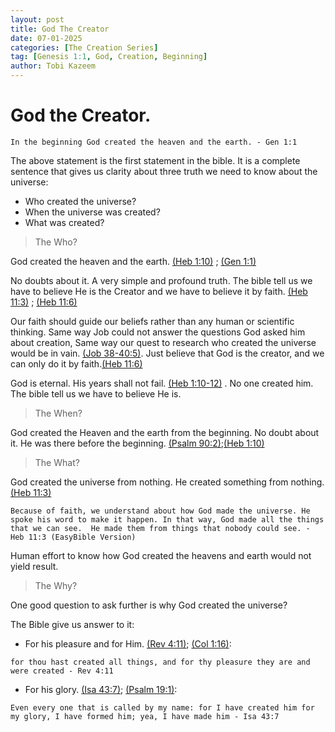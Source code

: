 ```yaml
---
layout: post
title: God The Creator
date: 07-01-2025
categories: [The Creation Series]
tag: [Genesis 1:1, God, Creation, Beginning]
author: Tobi Kazeem
---
```


# God the Creator.

`In the beginning God created the heaven and the earth. - Gen 1:1
`

The above statement is the first statement in the bible. It is a complete sentence that gives us clarity about three truth we need to know about the universe:

- Who created the universe?
- When the universe was created?
- What was created?

> The Who?

God created the heaven and the earth.  [(Heb 1:10)](https://www.biblegateway.com/passage/?search=Hebrews%201%3A10&version=KJV) ; [(Gen 1:1)](https://www.biblegateway.com/passage/?search=Genesis%201%3A1&version=KJV)

No doubts about it. A very simple and profound truth. 
The bible tell us we have to believe He is the Creator and we have to believe it by faith. [(Heb 11:3)](https://www.biblegateway.com/passage/?search=Hebrews%2011%3A3&version=KJV) ; [(Heb 11:6)](https://www.biblegateway.com/passage/?search=Hebrews%2011%3A6&version=KJV)

Our faith should guide our beliefs rather than any human or scientific thinking. Same way Job could not answer the questions God asked him about creation, Same way our quest to research who created the universe would be in vain. [(Job 38-40:5)](https://www.biblegateway.com/passage/?search=Job%2038-40%3A5&version=KJV). Just believe that God is the creator, and we can only do it by faith.[(Heb 11:6)](https://www.biblegateway.com/passage/?search=Hebrews%2011%3A6&version=KJV)



God is eternal. His years shall not fail. [(Heb 1:10-12)](https://www.biblegateway.com/passage/?search=Hebrews%201%3A10-12&version=KJV) .
No one created him. The bible tell us we have to believe He is.

> The When?

God created the Heaven and the earth from the beginning. No doubt about it. He was there before the beginning.   [(Psalm 90:2)](https://www.biblegateway.com/passage/?search=Psalm%2090%3A2&version=KJV);[(Heb 1:10)](https://www.biblegateway.com/passage/?search=Hebrews%201%3A10&version=KJV) 



> The What?

God created the universe from nothing. He created something from nothing. [(Heb 11:3)](https://www.biblegateway.com/passage/?search=Hebrews%2011%3A3&version=KJV)

`Because of faith, we understand about how God made the universe. He spoke his word to make it happen. In that way, God made all the things that we can see. 
He made them from things that nobody could see. - Heb 11:3 (EasyBible Version)
`

Human effort to know how God created the heavens and earth would not yield result.

> The Why?

One good question to ask further is why God created the universe?

The Bible give us answer to it:

- For his pleasure and for Him.   [(Rev 4:11)](https://www.biblegateway.com/passage/?search=Revelation%204%3A11&version=KJV); [(Col 1:16)](https://www.biblegateway.com/passage/?search=Colossians%201%3A16&version=KJV): 

`for thou hast created all things, and for thy pleasure they are and were created - Rev 4:11
`

- For his glory. [(Isa 43:7)](https://www.biblegateway.com/passage/?search=Isaiah%2043%3A7&version=KJV); [(Psalm 19:1)](https://www.biblegateway.com/passage/?search=Psalm%2019%3A1&version=KJV):

`Even every one that is called by my name: for I have created him for my glory, I have formed him; yea, I have made him - Isa 43:7
`